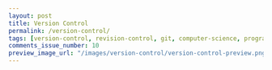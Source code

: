 ```yaml
---
layout: post
title: Version Control
permalink: /version-control/
tags: [version-control, revision-control, git, computer-science, programming, software, software-engineering, coding]
comments_issue_number: 10
preview_image_url: "/images/version-control/version-control-preview.png"
---
```

